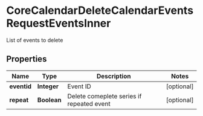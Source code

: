

# CoreCalendarDeleteCalendarEventsRequestEventsInner

List of events to delete

## Properties

| Name | Type | Description | Notes |
|------------ | ------------- | ------------- | -------------|
|**eventid** | **Integer** | Event ID |  [optional] |
|**repeat** | **Boolean** | Delete comeplete series if repeated event |  [optional] |



